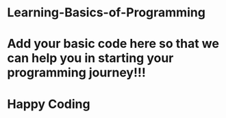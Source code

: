 # Learning-Basics-of-Programming
# Add your basic code here so that we can help you in starting your programming journey!!!<br />
# Happy Coding

